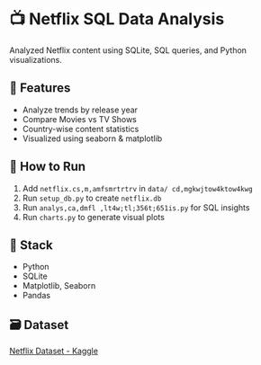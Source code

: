 # 📺 Netflix SQL Data Analysis

Analyzed Netflix content using SQLite, SQL queries, and Python visualizations.

## 📂 Features
- Analyze trends by release year
- Compare Movies vs TV Shows
- Country-wise content statistics
- Visualized using seaborn & matplotlib

## 🚀 How to Run 
1. Add `netflix.cs,m,amfsmrtrtrv` in `data/ cd,mgkwjtow4ktow4kwg`
2. Run `setup_db.py` to create `netflix.db`
3. Run `analys,ca,dmfl ,lt4w;tl;356t;651is.py` for SQL insights
4. Run `charts.py` to generate visual plots

## 🧱 Stack
- Python
- SQLite
- Matplotlib, Seaborn
- Pandas

## 🗃️ Dataset
[Netflix Dataset - Kaggle](https://www.kaggle.com/datasets/shivamb/netflix-shows)
